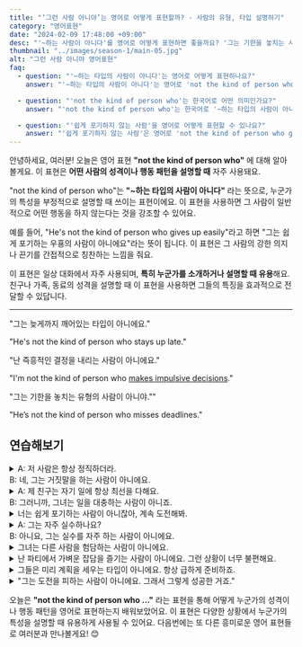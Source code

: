 ```yaml
---
title: "‘그런 사람 아니야’는 영어로 어떻게 표현할까? - 사람의 유형, 타입 설명하기"
category: "영어표현"
date: "2024-02-09 17:48:00 +09:00"
desc: "'~하는 사람이 아니다'를 영어로 어떻게 표현하면 좋을까요? '그는 기한을 놓치는 사람이 아니야.', '그녀는 도전을 피하는 사람이 아니에요.' 등을 영어로 표현하는 법을 배워봅시다. 다양한 예문을 통해서 연습하고 본인의 표현으로 만들어 보세요."
thumbnail: "../images/season-1/main-05.jpg"
alt: "그런 사람 아니야 영어표현"
faq:
  - question: "'~하는 타입의 사람이 아니다'는 영어로 어떻게 표현하나요?"
    answer: "'~하는 타입의 사람이 아니다'는 영어로 'not the kind of person who'로 표현할 수 있습니다. 예를 들어, '그는 쉽게 포기하는 타입이 아니에요'는 'He's not the kind of person who gives up easily'로 말할 수 있습니다."

  - question: "'not the kind of person who'는 한국어로 어떤 의미인가요?"
    answer: "'not the kind of person who'는 한국어로 '~하는 타입의 사람이 아니다'라는 의미입니다. 이 표현은 누군가의 성격이나 행동 패턴을 설명할 때 사용되며, 특정 행동을 하지 않는 경향이 있음을 강조합니다. 예를 들어, 'She's not the kind of person who gossips'는 '그녀는 남의 얘기를 하고 다니는 타입이 아니에요'라는 뜻입니다."

  - question: "'쉽게 포기하지 않는 사람'을 영어로 어떻게 표현할 수 있나요?"
    answer: "'쉽게 포기하지 않는 사람'은 영어로 'not the kind of person who gives up easily'로 표현할 수 있습니다. 예를 들어, '그녀는 쉽게 포기하지 않는 사람이에요'는 'She's not the kind of person who gives up easily'라고 말할 수 있습니다."
---
```


안녕하세요, 여러분! 오늘은 영어 표현 **"not the kind of person who"** 에 대해 알아볼게요. 이 표현은 **어떤 사람의 성격이나 행동 패턴을 설명할 때** 자주 사용돼요.

"not the kind of person who"는 **"~하는 타입의 사람이 아니다"** 라는 뜻으로, 누군가의 특성을 부정적으로 설명할 때 쓰이는 표현이에요. 이 표현을 사용하면 그 사람이 일반적으로 어떤 행동을 하지 않는다는 것을 강조할 수 있어요.

예를 들어, "He's not the kind of person who gives up easily"라고 하면 "그는 쉽게 포기하는 우횽의 사람이 아니에요"라는 뜻이 됩니다. 이 표현은 그 사람의 강한 의지나 끈기를 간접적으로 칭찬하는 느낌을 줘요.

이 표현은 일상 대화에서 자주 사용되며, **특히 누군가를 소개하거나 설명할 때 유용**해요. 친구나 가족, 동료의 성격을 설명할 때 이 표현을 사용하면 그들의 특징을 효과적으로 전달할 수 있답니다.

---

"그는 늦게까지 깨어있는 타입이 아니에요."

"He's not the kind of person who stays up late."

"난 즉흥적인 결정을 내리는 사람이 아니에요."

"I'm not the kind of person who <a href="/blog/vocab-1/010.make-a-decision/">makes impulsive decisions</a>."

"그는 기한을 놓치는 유형의 사람이 아니야.""

"He’s not the kind of person who misses deadlines."

## 연습해보기

<details>
  <summary>A: 저 사람은 항상 정직하더라.<br>B: 네, 그는 거짓말을 하는 사람이 아니에요.</summary>
  <span>A: That person is always honest.<br>
B: Yes, he’s not the kind of person who tells lies.</span>
</details>

<details>
  <summary>A: 제 친구는 자기 일에 항상 최선을 다해요.<br>B: 그러니까, 그녀는 일을 대충하는 사람이 아니죠.</summary>
  <span>A: My friend always gives her best in her work.<br>B: Exactly, she’s not the kind of person who half-asses her job.</span>
</details>

<details>
  <summary>너는 쉽게 포기하는 사람이 아니잖아, 계속 도전해봐.</summary>
  <span>You’re not the kind of person who gives up easily, keep trying.</span>
</details>

<details>
  <summary>A: 그는 자주 실수하나요?<br>B: 아니요, 그는 실수를 자주 하는 사람이 아니에요.</summary>
  <span>A: Does he make mistakes often?<br>B: No, he’s not the kind of person who makes mistakes frequently.</span>
</details>

<details>
  <summary>그녀는 다른 사람을 험담하는 사람이 아니에요.</summary>
  <span>She’s not the kind of person who gossips about others.</span>
</details>

<details>
<summary>난 파티에서 가벼운 잡담을 즐기는 사람이 아니에요. 그런 상황이 너무 불편해요.</summary>
<span>"I'm not the kind of person who enjoys small talk at parties. It makes me so uncomfortable."</span>
</details>

<details>
<summary>그들은 미리 계획을 세우는 타입이 아니에요. 항상 급하게 준비하죠.</summary>
<span>They're not the kind of people who like to plan ahead. Everything's always last minute with them.</span>
</details>

<details>
<summary>"그는 도전을 피하는 사람이 아니에요. 그래서 그렇게 성공한 거죠."</summary>
<span>"He's not the kind of person who backs down from a challenge. That's why he's so successful."</span>
</details>

오늘은 **"not the kind of person who …"** 라는 표현을 통해 어떻게 누군가의 성격이나 행동 패턴을 영어로 표현하는지 배워보았어요. 이 표현은 다양한 상황에서 누군가의 특성을 설명할 때 유용하게 사용될 수 있어요. 다음번에는 또 다른 흥미로운 영어 표현들로 여러분과 만나볼게요! 😊

